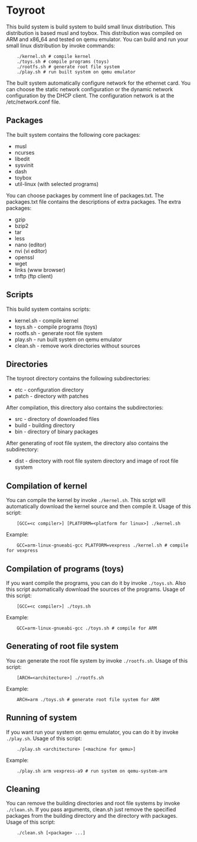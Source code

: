# Toyroot 

This build system is build system to build small linux distribution. This distribution is based  musl and toybox.
This distribution was compiled on ARM and x86_64 and tested on qemu emulator. You can build and run your small
linux distribution by invoke commands:

        ./kernel.sh # compile kernel
        ./toys.sh # compile programs (toys)
        ./rootfs.sh # generate root file system
        ./play.sh # run built system on qemu emulator

The built system automatically configure network for the ethernet card. You can choose the static network
configuration or the dynamic network configuration by the DHCP client. The configuration network is at
the /etc/network.conf file.

## Packages

The built system contains the following core packages:

  * musl
  * ncurses
  * libedit
  * sysvinit
  * dash
  * toybox
  * util-linux (with selected programs)

You can choose packages by comment line of packages.txt. The packages.txt file contains the descriptions of
extra packages. The extra packages:

  * gzip
  * bzip2
  * tar
  * less
  * nano (editor)
  * nvi (vi editor)
  * openssl
  * wget
  * links (www browser)
  * tnftp (ftp client)
  
## Scripts

This build system contains scripts:

  * kernel.sh - compile kernel
  * toys.sh - compile programs (toys)
  * rootfs.sh - generate root file system
  * play.sh - run built system on qemu emulator 
  * clean.sh - remove work directories without sources

## Directories

The toyroot directory contains the following subdirectories:

  * etc - configuration directory
  * patch - directory with patches

After compilation, this directory also contains the subdirectories:

  * src - directory of downloaded files
  * build - building directory
  * bin - directory of binary packages

After generating of root file system, the directory also contains the subdirectory:

  * dist - directory with root file system directory and image of root file system

## Compilation of kernel

You can compile the kernel by invoke `./kernel.sh`. This script will automatically download the kernel source
and then compile it. Usage of this script:
  
        [GCC=<c compiler>] [PLATFORM=<platform for linux>] ./kernel.sh

Example:

        GCC=arm-linux-gnueabi-gcc PLATFORM=vexpress ./kernel.sh # compile for vexpress

## Compilation of programs (toys)
    
If you want compile the programs, you can do it by invoke `./toys.sh`. Also this script automatically download
the sources of the programs. Usage of this script:
    
        [GCC=<c compiler>] ./toys.sh

Example:

        GCC=arm-linux-gnueabi-gcc ./toys.sh # compile for ARM

## Generating of root file system

You can generate the root file system by invoke `./rootfs.sh`. Usage of this script:

        [ARCH=<architecture>] ./rootfs.sh

Example:

        ARCH=arm ./toys.sh # generate root file system for ARM

## Running of system

If you want run your system on qemu emulator, you can do it by invoke `./play.sh`. Usage of this script:

        ./play.sh <architecture> [<machine for qemu>]
    
Example:

        ./play.sh arm vexpress-a9 # run system on qemu-system-arm

## Cleaning 

You can remove the building directories and root file systems by invoke `./clean.sh`. If you pass arguments, 
clean.sh just remove the specified packages from the building directory and the directory with packages. Usage of
this script:

        ./clean.sh [<package> ...]

